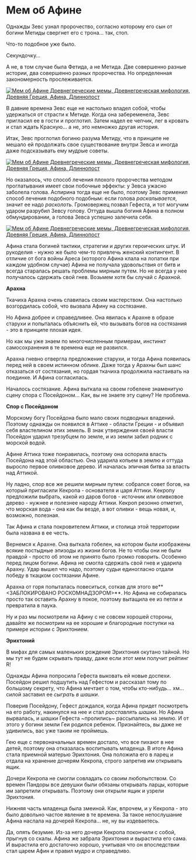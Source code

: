 # Мем об Афине

Однажды Зевс узнал пророчество, согласно которому его сын от богини Метиды свергнет его с трона… так, стоп.

Что-то подобное уже было.

Секундочку…

А не, в том случае была Фетида, а не Метида. Две совершенно разные истории, два совершенно разных пророчества. Но определенная закономерность прослеживается.

[![Мем об Афине Древнегреческие мемы, Древнегреческая мифология, Древняя Греция, Афина, Длиннопост](https://cs8.pikabu.ru/post_img/2017/04/23/5/1492932365117025919.jpg)](https://cs8.pikabu.ru/post_img/big/2017/04/23/5/1492932365117025919.jpg)

В давние времена Зевс еще не настолько владел собой, чтобы удержаться от страсти к Метиде. Когда она забеременела, Зевс пригласил ее в гости и проглотил. Затем надел ее чепчик, лег в кровать и стал ждать Красную… а не, это немножко другая история.

Итак, Зевс проглотил богиню разума Метиду, что в принципе не мешало ей продолжать свое существование внутри Зевса и иногда даже подсказывать ему мудрые советы.

[![Мем об Афине Древнегреческие мемы, Древнегреческая мифология, Древняя Греция, Афина, Длиннопост](https://cs8.pikabu.ru/post_img/2017/04/23/5/1492932410149618867.jpg)](https://cs8.pikabu.ru/post_img/big/2017/04/23/5/1492932410149618867.jpg)

Но оказалось, что способ лечения плохого пророчества методом проглатывания имеет свои побочные эффекты: у Зевса ужасно заболела голова. Аспирина тогда еще не было, поэтому Зевс применил способ лечения подобного подобным: если голова _раскалывается_, значит ее надо _расколоть_. Громовержец позвал Гефеста, и тот могучим ударом разрубил Зевсу голову. Оттуда вышла богиня Афина в полном обмундировании, а голова Зевса успешно залечила себя.

[![Мем об Афине Древнегреческие мемы, Древнегреческая мифология, Древняя Греция, Афина, Длиннопост](https://cs9.pikabu.ru/post_img/2017/04/23/5/1492932481134292696.jpg)](https://cs9.pikabu.ru/post_img/2017/04/23/5/1492932481134292696.jpg)

Афина стала богиней тактики, стратегии и других героических штук. И рукоделия - нужно же было чем-то привлечь женский контингент. В отличие от бога войны Ареса (которого Афина клала на лопатки при каждом удобном случае) Афина не получала удовольствия от битв и всегда старалась решать проблемы мирным путем. Но не всегда у нее получалось сдержать свой гнев. Возьмем хотя бы случай с Арахной.

**Арахна**

Ткачиха Арахна очень славилась своим мастерством. Она настолько возгордилась собой, что вызвала Афину на состязание.

[](https://cs9.pikabu.ru/post_img/2017/04/23/5/1492932525196787143.jpg)

Но Афина добрее и справедливее. Она явилась к Арахне в образе старухи и попыталась объяснить ей, что вызывать богов на состязания - это в принципе плохая идея.

[](https://cs8.pikabu.ru/post_img/big/2017/04/23/5/1492932554143941075.png)

[](https://cs8.pikabu.ru/post_img/big/2017/04/23/5/1492932559189938889.png)

[](https://cs8.pikabu.ru/post_img/big/2017/04/23/5/1492932561113465811.png)

[](https://cs9.pikabu.ru/post_img/big/2017/04/23/5/1492932659110459400.png)

[](https://cs9.pikabu.ru/post_img/big/2017/04/23/5/1492932672149959666.png)

[](https://cs9.pikabu.ru/post_img/big/2017/04/23/5/1492932681142642216.png)

[](https://cs9.pikabu.ru/post_img/big/2017/04/23/5/1492932688137619851.png)

[](https://cs9.pikabu.ru/post_img/big/2017/04/23/5/1492932698130895632.png)

[](https://cs8.pikabu.ru/post_img/big/2017/04/23/5/1492932726136892994.png)

[](https://cs8.pikabu.ru/post_img/big/2017/04/23/5/1492932736187132199.jpg)

Но как мы уже знаем по многочисленным примерам, инстинкт самосохранения в те времена еще не развился.

[](https://cs8.pikabu.ru/post_img/2017/04/23/5/1492932756141231302.jpg)

Арахна гневно отвергла предложение старухи, и тогда Афина появилась перед ней в своем истинном облике. Даже тогда у Арахны был шанс отказаться от состязания, но гордая ткачиха продолжила настаивать на поединке. И Афина согласилась.

Началось состязание. Афина выткала на своем гобелене знаменитую сцену спора с Посейдоном… Как, вы не знаете эту сцену? Не проблема.

**Спор с Посейдоном**

Морскому богу Посейдона было мало своих подводных владений. Поэтому однажды он появился в Аттике - области Греции - и объявил себя властелином этих земель. В знак утверждения своей власти Посейдон ударил трезубцем по земле, и из земли забил родник с морской водой.

Афине Аттика тоже понравилась, поэтому она оспорила власть Посейдона над этой областью. Она ударила копьем в землю и оттуда выросло первое оливковое дерево. И началась эпичная битва за власть над Аттикой.

[](https://cs9.pikabu.ru/post_img/big/2017/04/23/5/149293280911417097.jpg)

Ну ладно, спор все же решили мирным путем: собрался совет богов, на который пригласили Кекропа - основателя и царя Аттики. Кекропу предложили выбрать, какой из даров богов - источник или оливковое дерево - нужнее и полезнее народу Аттики. Кекроп резонно отметил, что морская вода - она как бы везде, а вот оливки - вещь новая, и, возможно, полезная.

[](https://cs8.pikabu.ru/post_img/big/2017/04/23/5/1492932855187285775.jpg)

Так Афина и стала покровителем Аттики, и столица этой территории была названа в ее честь.

[](https://cs8.pikabu.ru/post_img/2017/04/23/5/1492932872170465176.jpg)

Вернемся к Арахне. Она выткала гобелен, на котором были изображены всякие постыдные эпизоды из жизни богов. Не то чтобы они не были правдой - просто об этом не принято было громко говорить. Особенно перед лицом богини. Афина не смогла сдержать свой гнев и ударила Арахну. Удар вышел что надо, поэтому судьи единогласно отдали победу в ткацком состязании Афине.

Арахна от горя попыталась повеситься, соткав для этого ве**<ЗАБЛОКИРОВАНО РОСКОМНАДЗОРОМ>**. Но Афина не собиралась просто так оставить Арахну в покое, поэтому вытащила ее из петли и превратила в паука.

Ну и раз мы посмотрели на Афину с не совсем хорошей стороны, давайте же посмотрим на ее хорошие и благородные поступки на примере истории с Эрихтонием.

**Эрихтоний**

В мифах для самых маленьких рождение Эрихтония окутано тайной. Но мы тут не будем скрывать правду, даже если этот мем получит рейтинг R!

Однажды Афина попросила Гефеста выковать ей новые доспехи. Посейдон решил подшутить над Гефестом и рассказал тому по большому секрету, что Афина мечтает о том, чтобы кто-нибудь… хм… силой заставил ее _сыграть в шашки_.

[](https://cs8.pikabu.ru/post_img/2017/04/23/5/1492932970155397533.jpg)

Поверив Посейдону, Гефест дождался, когда Афина придет посмотреть на его работу, накинулся на нее и стал _расставлять шашки_. Но Афина вырвалась, и _шашки_ Гефеста ~пролились~ рассыпались на землю. И от этого у богини земли Геи родился ребенок. Признайтесь, вы даже не удивились, вас уже таким не проймешь.

Гею еще с первоначальных времен достало, что все пихают в нее детей, поэтому она отказалась воспитывать младенца. В итоге Афина стала приемной матерью Эрихтония. Она положила его в ларец и отдала на хранение дочерям Кекропа, строго запретив им открывать ящик.

[](https://cs9.pikabu.ru/post_img/big/2017/04/23/5/1492933037123185492.jpg)

Дочери Кекропа не смогли совладать со своим любопытством. Со времен Пандоры все девушки были обязаны открывать ларцы, которые им запретили открывать. Поэтому они открыли ящик и узрели Эрихтония.

[](https://cs8.pikabu.ru/post_img/big/2017/04/23/5/1492933058120474893.jpg)

Нижняя часть младенца была змеиной. Как, впрочем, и у Кекропа - это было довольно частое явление в те времена. За такое непослушание Афина наслала на дочерей Кекропа… не, ну вы издеваетесь.

[](https://cs8.pikabu.ru/post_img/big/2017/04/23/5/1492933083164860919.jpg)

Да, опять безумие. Из-за него дочери Кекропа покончили с собой, прыгнув со скалы. Афина же забрала Эрихтония и вырастила его сама. И вырастила его достаточно хорошо, учитывая что он впоследствии стал царем Афин и правил мудро и справедливо.
